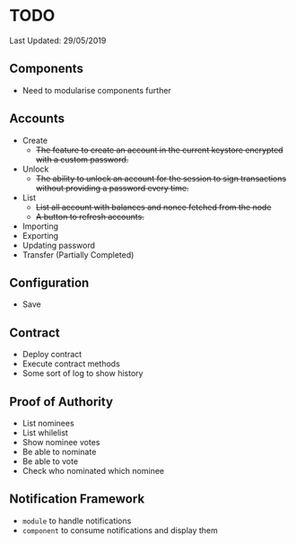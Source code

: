 # TODO

Last Updated: 29/05/2019

## Components
- Need to modularise components further

## Accounts
- Create
  - ~~The feature to create an account in the current keystore encrypted with a custom password.~~
- Unlock
  - ~~The ability to unlock an account for the session to sign transactions without providing a password every time.~~
- List
  - ~~List all account with balances and nonce fetched from the node~~
  - ~~A button to refresh accounts.~~
- Importing
- Exporting
- Updating password
- Transfer (Partially Completed)

## Configuration
- Save

## Contract
- Deploy contract
- Execute contract methods
- Some sort of log to show history


## Proof of Authority
- List nominees
- List whilelist
- Show nominee votes
- Be able to nominate
- Be able to vote
- Check who nominated which nominee

## Notification Framework
- `module` to handle notifications
- `component` to consume notifications and display them
